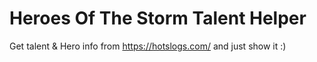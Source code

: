 # Heroes Of The Storm Talent Helper

Get talent & Hero info from https://hotslogs.com/
and just show it :)
